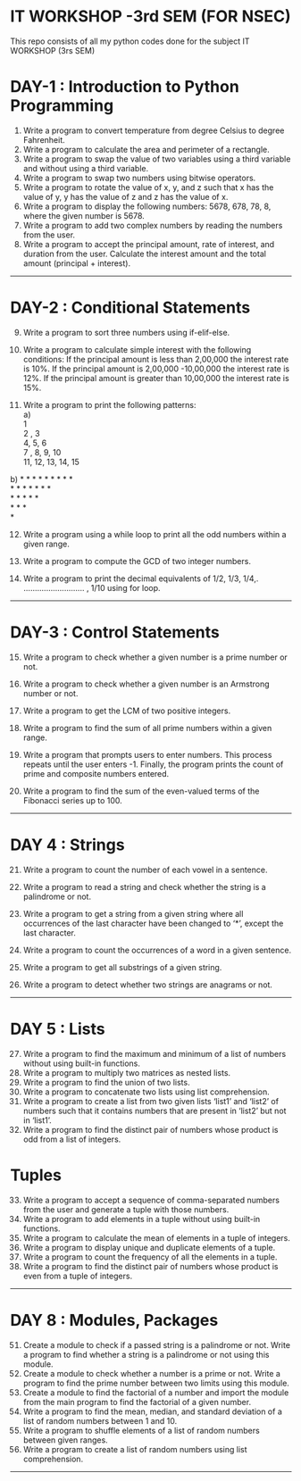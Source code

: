# IT WORKSHOP -3rd SEM (FOR NSEC)

This repo consists of all my python codes done for the subject IT WORKSHOP (3rs SEM)

# DAY-1 : Introduction to Python Programming
1. Write a program to convert temperature from degree Celsius to degree Fahrenheit.
2. Write a program to calculate the area and perimeter of a rectangle.
3. Write a program to swap the value of two variables using a third variable and without using a third variable.
4. Write a program to swap two numbers using bitwise operators.
5. Write a program to rotate the value of x, y, and z such that x has the value of y, y has the value of z and z has the value of x.
6. Write a program to display the following numbers: 5678, 678, 78, 8, where the given number is 5678.
7. Write a program to add two complex numbers by reading the numbers from the user.
8. Write a program to accept the principal amount, rate of interest, and duration from the user. Calculate the interest amount and the total amount (principal + interest).
----------------------------------------------------------------------------------------------------------------------------------------------------------------------------------------------------------------
# DAY-2 : Conditional Statements
9. Write a program to sort three numbers using if-elif-else.

10. Write a program to calculate simple interest with the following conditions:
If the principal amount is less than 2,00,000 the interest rate is 10%.
If the principal amount is 2,00,000 -10,00,000 the interest rate is 12%.
If the principal amount is greater than 10,00,000 the interest rate is 15%.

11. Write a program to print the following patterns:
</br>a) </br>  1 </br>
     2 , 3 </br>
     4, 5, 6 </br>
     7 , 8, 9, 10</br>
     11, 12, 13, 14, 15</br>

b)  * * * * * * * * *</br>
     * * * * * * *</br>
        * * * * *</br>
           * * *</br>
             *</br>

12. Write a program using a while loop to print all the odd numbers within a given range.

13. Write a program to compute the GCD of two integer numbers.

14. Write a program to print the decimal equivalents of 1/2, 1/3, 1/4,. ........................... , 1/10 using for loop.
-------------------------------------------------------------------------------------------------------------------------------------------------------------------------------------------------------------------
# DAY-3 : Control Statements
15. Write a program to check whether a given number is a prime number or not.

16. Write a program to check whether a given number is an Armstrong number or not.

17. Write a program to get the LCM of two positive integers.

18. Write a program to find the sum of all prime numbers within a given range.

19. Write a program that prompts users to enter numbers. This process repeats until the user enters -1. Finally, the program prints the
count of prime and composite numbers entered.

20. Write a program to find the sum of the even-valued terms of the Fibonacci series up to 100.
-------------------------------------------------------------------------------------------------------------------------------------------------------------------------------------------------------------------
# DAY 4 : Strings
21. Write a program to count the number of each vowel in a sentence.

22. Write a program to read a string and check whether the string is a palindrome or not.

23. Write a program to get a string from a given string where all occurrences of the last character have been changed to ‘*’, except the last character.

24. Write a program to count the occurrences of a word in a given sentence.

25. Write a program to get all substrings of a given string.

26. Write a program to detect whether two strings are anagrams or not.
--------------------------------------------------------------------------------------------------------------------------------------------------------------------------------------------------------------------
# DAY 5 : Lists
27. Write a program to find the maximum and minimum of a list of numbers without using built-in functions.
28. Write a program to multiply two matrices as nested lists.
29. Write a program to find the union of two lists.
30. Write a program to concatenate two lists using list comprehension.
31. Write a program to create a list from two given lists ‘list1’ and ‘list2’ of numbers such that it contains numbers that are present in ‘list2’ but not in ‘list1’.
32. Write a program to find the distinct pair of numbers whose product is odd from a list of integers.
# Tuples
33. Write a program to accept a sequence of comma-separated numbers from the user and generate a tuple with those numbers.
34. Write a program to add elements in a tuple without using built-in functions.
35. Write a program to calculate the mean of elements in a tuple of integers.
36. Write a program to display unique and duplicate elements of a tuple.
37. Write a program to count the frequency of all the elements in a tuple.
38. Write a program to find the distinct pair of numbers whose product is even from a tuple of integers.
--------------------------------------------------------------------------------------------------------------------------------------------------------------------------------------------------------------------
# DAY 8 : Modules, Packages
51. Create a module to check if a passed string is a palindrome or not. Write a program to find whether a string is a palindrome or not using this module.
52. Create a module to check whether a number is a prime or not. Write a program to find the prime number between two limits using this module.
53. Create a module to find the factorial of a number and import the module from the main program to find the factorial of a given number.
54. Write a program to find the mean, median, and standard deviation of a list of random numbers between 1 and 10.
55. Write a program to shuffle elements of a list of random numbers between given ranges.
56. Write a program to create a list of random numbers using list comprehension.
--------------------------------------------------------------------------------------------------------------------------------------------------------------------------------------------------------------------

